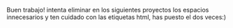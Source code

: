 Buen trabajo! intenta eliminar en los siguientes proyectos los espacios innecesarios y ten cuidado con las etiquetas html, has puesto el <body> dos veces:)

